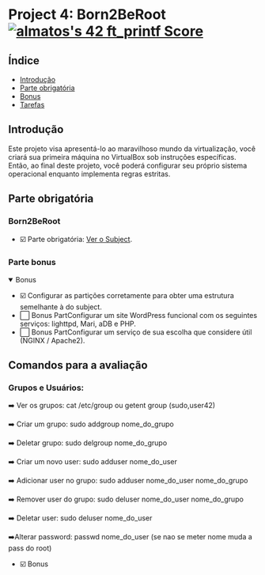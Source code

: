 # Project 4: Born2BeRoot   <a href="https://github.com/JaeSeoKim/badge42"><img src="https://badge42.vercel.app/api/v2/cla88p9vf00110fmd8v1byjg9/project/2921681" alt="almatos's 42 ft_printf Score" /></a>


## Índice

- [Introdução](#introdução)
- [Parte obrigatória](#parte-obrigatória)
- [Bonus](#parte-bonus)
- [Tarefas](#tarefas)

## Introdução

Este projeto visa apresentá-lo ao maravilhoso mundo da virtualização, você criará sua primeira máquina no VirtualBox sob instruções específicas. Então, ao final deste projeto, você poderá configurar seu próprio sistema operacional enquanto implementa regras estritas.

## Parte obrigatória
<div align="center">

</div>

### Born2BeRoot

- :ballot_box_with_check: Parte obrigatória: [Ver o Subject](https://github.com/Alef-Matos/Born2BeRoot/blob/main/Subject/subject.pdf).

### Parte bonus

<details open>
<summary> Bonus </summary>

- :ballot_box_with_check: Configurar as partições corretamente para obter uma estrutura semelhante à do subject.
- :white_large_square: Bonus PartConfigurar um site WordPress funcional com os seguintes serviços: lighttpd, Mari, aDB e PHP.
- :white_large_square: Bonus PartConfigurar um serviço de sua escolha que considere útil (NGINX / Apache2).

</details>

## Comandos para a avaliação

### Grupos e Usuários:
:arrow_right: Ver os grupos: cat /etc/group ou getent group (sudo,user42)

:arrow_right: Criar um grupo: sudo addgroup nome_do_grupo

:arrow_right: Deletar grupo: sudo delgroup nome_do_grupo

:arrow_right: Criar um novo user: sudo adduser nome_do_user

:arrow_right: Adicionar user no grupo: sudo adduser nome_do_user nome_do_grupo

:arrow_right: Remover user do grupo: sudo deluser nome_do_user nome_do_grupo

:arrow_right: Deletar user: sudo deluser nome_do_user

:arrow_right:Alterar password: passwd nome_do_user (se nao se meter nome muda a pass do root)




- :ballot_box_with_check: Bonus


